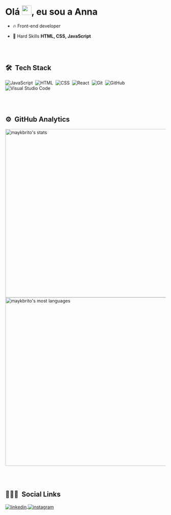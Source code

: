 <!-- ### Olá Pessoal! Sou a Anna 👋 -->

<h1 align="left">Olá <img src="https://raw.githubusercontent.com/kaueMarques/kaueMarques/master/hi.gif" width="30px">, eu sou a Anna</h1>


- 🔥 Front-end developer

<!-- - 👨‍💻 All of my projects are available at [annasabino.work](https://maykbrito.dev) 

- ▶️ I regularly post videos on [youtube.com/maykbrito](https://youtube.com/maykbrito)
-->
- 💬 Hard Skills **HTML, CSS, JavaScript**


<br><br>

## 🛠 &nbsp;Tech Stack

![JavaScript](https://img.shields.io/badge/-JavaScript-05122A?style=flat&logo=javascript)&nbsp;
![HTML](https://img.shields.io/badge/-HTML-05122A?style=flat&logo=HTML5)&nbsp;
![CSS](https://img.shields.io/badge/-CSS-05122A?style=flat&logo=CSS3&logoColor=1572B6)&nbsp;
![React](https://img.shields.io/badge/-React-05122A?style=flat&logo=react)&nbsp;
![Git](https://img.shields.io/badge/-Git-05122A?style=flat&logo=git)&nbsp;
![GitHub](https://img.shields.io/badge/-GitHub-05122A?style=flat&logo=github)&nbsp;
![Visual Studio Code](https://img.shields.io/badge/-Visual%20Studio%20Code-05122A?style=flat&logo=visual-studio-code&logoColor=007ACC)&nbsp;


<br><br>

## ⚙️ &nbsp;GitHub Analytics

<p align="left">
<img width="530em" src="https://github-readme-stats.vercel.app/api?username=maykbrito&show_icons=true&theme=vision-friendly-dark" alt="maykbrito's stats"/>
<img width="530em" src="https://github-readme-stats.vercel.app/api/top-langs/?username=maykbrito&layout=compact&theme=vision-friendly-dark" alt="maykbrito's most languages"/>
</p>

<br><br>

## 👩🏼‍🦱 &nbsp;Social Links

<!-- <p align="left" style="background:yellow">
<a href="https://codepen.io/maykbrito" target="_blank">
  <img align="center" src="https://img.shields.io/badge/-maykbrito-05122A?style=flat&logo=codepen" alt="codepen"/>
</a> 
<a href="https://twitter.com/maykbrito" target="_blank">
  <img align="center" src="https://img.shields.io/badge/-maykbrito-05122A?style=flat&logo=twitter" alt="twitter"/>  
</a> 
<a href="https://youtube.com/maykbrito" target="_blank">
 <img align="center" src="https://img.shields.io/badge/-maykbrito-05122A?style=flat&logo=youtube" alt="youtube"/>
</a>
</p>
-->
<a href="https://linkedin.com/in/annaclaudiasabino" target="_blank">
  <img align="center" src="https://img.shields.io/badge/-annaclaudiasabino-836FFF?style=flat&logo=linkedin" alt="linkedin"/>
</a>
<a href="https://instagram.com/annaclaudiasabino" target="_blank">
 <img align="center" src="https://img.shields.io/badge/-annaclaudiasabino-836FFF?style=flat&logo=instagram" alt="instagram"/>
</a>



